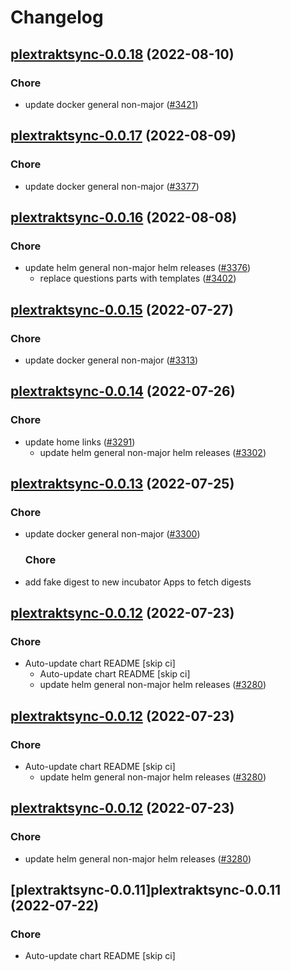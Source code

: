 # Changelog



## [plextraktsync-0.0.18](https://github.com/truecharts/charts/compare/plextraktsync-0.0.17...plextraktsync-0.0.18) (2022-08-10)

### Chore

- update docker general non-major ([#3421](https://github.com/truecharts/charts/issues/3421))




## [plextraktsync-0.0.17](https://github.com/truecharts/charts/compare/plextraktsync-0.0.16...plextraktsync-0.0.17) (2022-08-09)

### Chore

- update docker general non-major ([#3377](https://github.com/truecharts/charts/issues/3377))




## [plextraktsync-0.0.16](https://github.com/truecharts/charts/compare/plextraktsync-0.0.15...plextraktsync-0.0.16) (2022-08-08)

### Chore

- update helm general non-major helm releases ([#3376](https://github.com/truecharts/charts/issues/3376))
  - replace questions parts with templates ([#3402](https://github.com/truecharts/charts/issues/3402))




## [plextraktsync-0.0.15](https://github.com/truecharts/apps/compare/plextraktsync-0.0.14...plextraktsync-0.0.15) (2022-07-27)

### Chore

- update docker general non-major ([#3313](https://github.com/truecharts/apps/issues/3313))




## [plextraktsync-0.0.14](https://github.com/truecharts/apps/compare/plextraktsync-0.0.13...plextraktsync-0.0.14) (2022-07-26)

### Chore

- update home links ([#3291](https://github.com/truecharts/apps/issues/3291))
  - update helm general non-major helm releases ([#3302](https://github.com/truecharts/apps/issues/3302))




## [plextraktsync-0.0.13](https://github.com/truecharts/apps/compare/plextraktsync-0.0.12...plextraktsync-0.0.13) (2022-07-25)

### Chore

- update docker general non-major ([#3300](https://github.com/truecharts/apps/issues/3300))

  ### Chore

- add fake digest to new incubator Apps to fetch digests




## [plextraktsync-0.0.12](https://github.com/truecharts/apps/compare/plextraktsync-0.0.11...plextraktsync-0.0.12) (2022-07-23)

### Chore

- Auto-update chart README [skip ci]
  - Auto-update chart README [skip ci]
  - update helm general non-major helm releases ([#3280](https://github.com/truecharts/apps/issues/3280))




## [plextraktsync-0.0.12](https://github.com/truecharts/apps/compare/plextraktsync-0.0.11...plextraktsync-0.0.12) (2022-07-23)

### Chore

- Auto-update chart README [skip ci]
  - update helm general non-major helm releases ([#3280](https://github.com/truecharts/apps/issues/3280))




## [plextraktsync-0.0.12](https://github.com/truecharts/apps/compare/plextraktsync-0.0.11...plextraktsync-0.0.12) (2022-07-23)

### Chore

- update helm general non-major helm releases ([#3280](https://github.com/truecharts/apps/issues/3280))




## [plextraktsync-0.0.11]plextraktsync-0.0.11 (2022-07-22)

### Chore

- Auto-update chart README [skip ci]
